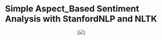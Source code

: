 # Simple Aspect_Based Sentiment Analysis with StanfordNLP and NLTK

<div align="center">

[![][logo-url]]

</div>




[logo-url]: https://github.com/suvz47/Simple_Aspect_Based_Sentiment_Analysis/blob/main/images/aspect%20based%20sentiment%20analysis.jpeg

